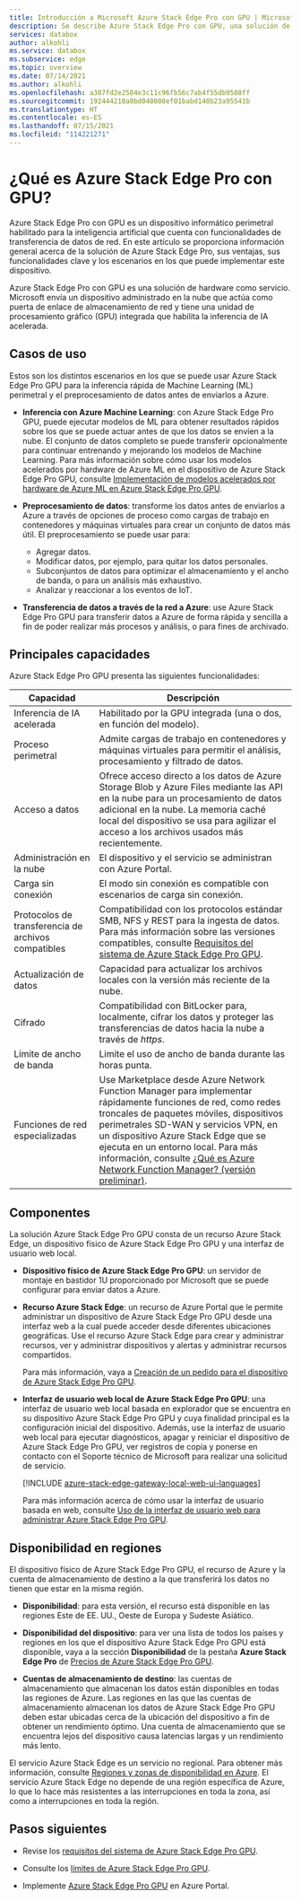 ```yaml
---
title: Introducción a Microsoft Azure Stack Edge Pro con GPU | Microsoft Docs
description: Se describe Azure Stack Edge Pro con GPU, una solución de almacenamiento que usa un dispositivo físico para la transferencia a través de la red a Azure.
services: databox
author: alkohli
ms.service: databox
ms.subservice: edge
ms.topic: overview
ms.date: 07/14/2021
ms.author: alkohli
ms.openlocfilehash: a307fd2e2504e3c11c96fb56c7ab4f55db9508ff
ms.sourcegitcommit: 192444210a0bd040008ef01babd140b23a95541b
ms.translationtype: HT
ms.contentlocale: es-ES
ms.lasthandoff: 07/15/2021
ms.locfileid: "114221271"
---
```

# <a name="what-is-azure-stack-edge-pro-with-gpu"></a>¿Qué es Azure Stack Edge Pro con GPU?

Azure Stack Edge Pro con GPU es un dispositivo informático perimetral habilitado para la inteligencia artificial que cuenta con funcionalidades de transferencia de datos de red. En este artículo se proporciona información general acerca de la solución de Azure Stack Edge Pro, sus ventajas, sus funcionalidades clave y los escenarios en los que puede implementar este dispositivo.

Azure Stack Edge Pro con GPU es una solución de hardware como servicio. Microsoft envía un dispositivo administrado en la nube que actúa como puerta de enlace de almacenamiento de red y tiene una unidad de procesamiento gráfico (GPU) integrada que habilita la inferencia de IA acelerada. 

## <a name="use-cases"></a>Casos de uso

Estos son los distintos escenarios en los que se puede usar Azure Stack Edge Pro GPU para la inferencia rápida de Machine Learning (ML) perimetral y el preprocesamiento de datos antes de enviarlos a Azure.

- **Inferencia con Azure Machine Learning**: con Azure Stack Edge Pro GPU, puede ejecutar modelos de ML para obtener resultados rápidos sobre los que se puede actuar antes de que los datos se envíen a la nube. El conjunto de datos completo se puede transferir opcionalmente para continuar entrenando y mejorando los modelos de Machine Learning. Para más información sobre cómo usar los modelos acelerados por hardware de Azure ML en el dispositivo de Azure Stack Edge Pro GPU, consulte [Implementación de modelos acelerados por hardware de Azure ML en Azure Stack Edge Pro GPU](../machine-learning/how-to-deploy-fpga-web-service.md#deploy-to-a-local-edge-server).

- **Preprocesamiento de datos**: transforme los datos antes de enviarlos a Azure a través de opciones de proceso como cargas de trabajo en contenedores y máquinas virtuales para crear un conjunto de datos más útil. El preprocesamiento se puede usar para: 

    - Agregar datos.
    - Modificar datos, por ejemplo, para quitar los datos personales.
    - Subconjuntos de datos para optimizar el almacenamiento y el ancho de banda, o para un análisis más exhaustivo.
    - Analizar y reaccionar a los eventos de IoT. 

- **Transferencia de datos a través de la red a Azure**: use Azure Stack Edge Pro GPU para transferir datos a Azure de forma rápida y sencilla a fin de poder realizar más procesos y análisis, o para fines de archivado. 

## <a name="key-capabilities"></a>Principales capacidades

Azure Stack Edge Pro GPU presenta las siguientes funcionalidades:

|Capacidad |Descripción  |
|---------|---------|
|Inferencia de IA acelerada| Habilitado por la GPU integrada (una o dos, en función del modelo).|
|Proceso perimetral      |Admite cargas de trabajo en contenedores y máquinas virtuales para permitir el análisis, procesamiento y filtrado de datos. |
|Acceso a datos     | Ofrece acceso directo a los datos de Azure Storage Blob y Azure Files mediante las API en la nube para un procesamiento de datos adicional en la nube. La memoria caché local del dispositivo se usa para agilizar el acceso a los archivos usados más recientemente.|
|Administración en la nube     |El dispositivo y el servicio se administran con Azure Portal.  |
|Carga sin conexión     | El modo sin conexión es compatible con escenarios de carga sin conexión.|
|Protocolos de transferencia de archivos compatibles      | Compatibilidad con los protocolos estándar SMB, NFS y REST para la ingesta de datos. <br> Para más información sobre las versiones compatibles, consulte [Requisitos del sistema de Azure Stack Edge Pro GPU](azure-stack-edge-system-requirements.md).|
|Actualización de datos     | Capacidad para actualizar los archivos locales con la versión más reciente de la nube.|
|Cifrado    | Compatibilidad con BitLocker para, localmente, cifrar los datos y proteger las transferencias de datos hacia la nube a través de *https*.|
|Límite de ancho de banda| Limite el uso de ancho de banda durante las horas punta.|
|Funciones de red especializadas|Use Marketplace desde Azure Network Function Manager para implementar rápidamente funciones de red, como redes troncales de paquetes móviles, dispositivos perimetrales SD-WAN y servicios VPN, en un dispositivo Azure Stack Edge que se ejecuta en un entorno local. Para más información, consulte [¿Qué es Azure Network Function Manager? (versión preliminar)](../network-function-manager/overview.md).|

<!--|ExpressRoute | Added security through ExpressRoute. Use peering configuration where traffic from local devices to the cloud storage endpoints travels over the ExpressRoute. For more information, see [ExpressRoute overview](../expressroute/expressroute-introduction.md).|-->

## <a name="components"></a>Componentes

La solución Azure Stack Edge Pro GPU consta de un recurso Azure Stack Edge, un dispositivo físico de Azure Stack Edge Pro GPU y una interfaz de usuario web local.

* **Dispositivo físico de Azure Stack Edge Pro GPU**: un servidor de montaje en bastidor 1U proporcionado por Microsoft que se puede configurar para enviar datos a Azure.
    
* **Recurso Azure Stack Edge**: un recurso de Azure Portal que le permite administrar un dispositivo de Azure Stack Edge Pro GPU desde una interfaz web a la cual puede acceder desde diferentes ubicaciones geográficas. Use el recurso Azure Stack Edge para crear y administrar recursos, ver y administrar dispositivos y alertas y administrar recursos compartidos.  

    Para más información, vaya a [Creación de un pedido para el dispositivo de Azure Stack Edge Pro GPU](azure-stack-edge-gpu-deploy-prep.md#create-a-new-resource).

* **Interfaz de usuario web local de Azure Stack Edge Pro GPU**: una interfaz de usuario web local basada en explorador que se encuentra en su dispositivo Azure Stack Edge Pro GPU y cuya finalidad principal es la configuración inicial del dispositivo. Además, use la interfaz de usuario web local para ejecutar diagnósticos, apagar y reiniciar el dispositivo de Azure Stack Edge Pro GPU, ver registros de copia y ponerse en contacto con el Soporte técnico de Microsoft para realizar una solicitud de servicio.

    [!INCLUDE [azure-stack-edge-gateway-local-web-ui-languages](../../includes/azure-stack-edge-gateway-local-web-ui-languages.md)]
    
    Para más información acerca de cómo usar la interfaz de usuario basada en web, consulte [Uso de la interfaz de usuario web para administrar Azure Stack Edge Pro GPU](azure-stack-edge-manage-access-power-connectivity-mode.md).

## <a name="region-availability"></a>Disponibilidad en regiones

El dispositivo físico de Azure Stack Edge Pro GPU, el recurso de Azure y la cuenta de almacenamiento de destino a la que transferirá los datos no tienen que estar en la misma región.

- **Disponibilidad**: para esta versión, el recurso está disponible en las regiones Este de EE. UU., Oeste de Europa y Sudeste Asiático.

- **Disponibilidad del dispositivo**: para ver una lista de todos los países y regiones en los que el dispositivo Azure Stack Edge Pro GPU está disponible, vaya a la sección **Disponibilidad** de la pestaña **Azure Stack Edge Pro** de [Precios de Azure Stack Edge Pro GPU](https://azure.microsoft.com/pricing/details/azure-stack/edge/#azureStackEdgePro).
    
- **Cuentas de almacenamiento de destino**: las cuentas de almacenamiento que almacenan los datos están disponibles en todas las regiones de Azure. Las regiones en las que las cuentas de almacenamiento almacenan los datos de Azure Stack Edge Pro GPU deben estar ubicadas cerca de la ubicación del dispositivo a fin de obtener un rendimiento óptimo. Una cuenta de almacenamiento que se encuentra lejos del dispositivo causa latencias largas y un rendimiento más lento.

El servicio Azure Stack Edge es un servicio no regional. Para obtener más información, consulte [Regiones y zonas de disponibilidad en Azure](../availability-zones/az-overview.md). El servicio Azure Stack Edge no depende de una región específica de Azure, lo que lo hace más resistentes a las interrupciones en toda la zona, así como a interrupciones en toda la región.

## <a name="next-steps"></a>Pasos siguientes

- Revise los [requisitos del sistema de Azure Stack Edge Pro GPU](azure-stack-edge-gpu-system-requirements.md).

- Consulte los [límites de Azure Stack Edge Pro GPU](azure-stack-edge-limits.md).

- Implemente [Azure Stack Edge Pro GPU](azure-stack-edge-gpu-deploy-prep.md) en Azure Portal.
